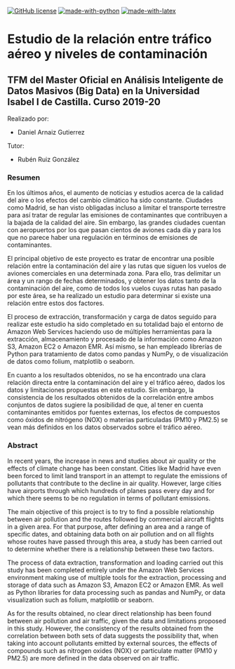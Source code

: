 [![GitHub license](https://img.shields.io/github/license/daniarnaizg/TFM-UI1-AirPollution-Flights-relation.svg?style=popout)](https://github.com/daniarnaizg/TFM-UI1-AirPollution-Flights-relation/blob/master/LICENSE) [![made-with-python](https://img.shields.io/badge/Made%20with-Python-1f425f.svg)](https://www.python.org/) [![made-with-latex](https://img.shields.io/badge/Made%20with-LaTeX-1f425f.svg)](https://www.latex-project.org/)

# Estudio de la relación entre tráfico aéreo y niveles de contaminación
## TFM del Master Oficial en Análisis Inteligente de Datos Masivos (Big Data) en la Universidad Isabel I de Castilla. Curso 2019-20

Realizado por:
*  Daniel Arnaiz Gutierrez

Tutor:
*  Rubén Ruiz González


### Resumen

En los últimos años, el aumento de noticias y estudios acerca de la calidad del aire o los
efectos del cambio climático ha sido constante. Ciudades como Madrid, se han visto obligadas
incluso a limitar el transporte terrestre para así tratar de regular las emisiones de contaminantes que contribuyen a la bajada de la calidad del aire. Sin embargo, las grandes ciudades cuentan con aeropuertos por los que pasan cientos de aviones cada día y para los que no parece haber una regulación en términos de emisiones de contaminantes.

El principal objetivo de este proyecto es tratar de encontrar una posible relación entre la contaminación del aire y las rutas que siguen los vuelos de aviones comerciales en una determinada zona. Para ello, tras delimitar un área y un rango de fechas determinados, y obtener los datos tanto de la contaminación del aire, como de todos los vuelos cuyas rutas han pasado por este área, se ha realizado un estudio para determinar si existe una relación entre estos dos factores.

El proceso de extracción, transformación y carga de datos seguido para realizar este estudio ha sido completado en su totalidad bajo el entorno de Amazon Web Services haciendo uso de múltiples herramientas para la extracción, almacenamiento y procesado de la información como Amazon S3, Amazon EC2 o Amazon EMR. Así mismo, se han empleado librerías de Python para tratamiento de datos como pandas y NumPy, o de visualización de datos como folium, matplotlib o seaborn.

En cuanto a los resultados obtenidos, no se ha encontrado una clara relación directa entre la contaminación del aire y el tráfico aéreo, dados los datos y limitaciones propuestas en este estudio. Sin embargo, la consistencia de los resultados obtenidos de la correlación entre ambos conjuntos de datos sugiere la posibilidad de que, al tener en cuenta contaminantes emitidos por fuentes externas, los efectos de compuestos como óxidos de nitrógeno (NOX) o materias particuladas (PM10 y PM2.5) se vean más definidos en los datos observados sobre el tráfico aéreo.

### Abstract

In recent years, the increase in news and studies about air quality or the effects of climate change has been constant. Cities like Madrid have even been forced to limit land transport in an attempt to regulate the emissions of pollutants that contribute to the decline in air quality. However, large cities have airports through which hundreds of planes pass every day and for which there seems to be no regulation in terms of pollutant emissions.

The main objective of this project is to try to find a possible relationship between air pollution and the routes followed by commercial aircraft flights in a given area. For that purpose, after defining an area and a range of specific dates, and obtaining data both on air pollution and on all flights whose routes have passed through this area, a study has been carried out to determine whether there is a relationship between these two factors.

The process of data extraction, transformation and loading carried out this study has been completed entirely under the Amazon Web Services environment making use of multiple tools for the extraction, processing and storage of data such as Amazon S3, Amazon EC2 or Amazon EMR. As well as Python libraries for data processing such as pandas and NumPy, or data visualization such as folium, matplotlib or seaborn.

As for the results obtained, no clear direct relationship has been found between air pollution and air traffic, given the data and limitations proposed in this study. However, the consistency of the results obtained from the correlation between both sets of data suggests the possibility that, when taking into account pollutants emitted by external sources, the effects of compounds such as nitrogen oxides (NOX) or particulate matter (PM10 y PM2.5) are more defined in the data observed on air traffic.
